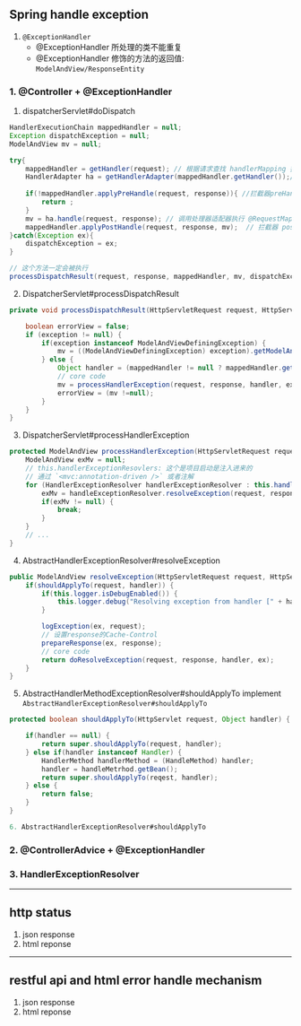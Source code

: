 ## Spring handle exception

1. `@ExceptionHandler`
    - @ExceptionHandler 所处理的类不能重复
    - @ExceptionHandler 修饰的方法的返回值: `ModelAndView/ResponseEntity`

### 1. @Controller + @ExceptionHandler

1. dispatcherServlet#doDispatch

```java
HandlerExecutionChain mappedHandler = null;
Exception dispatchException = null;
ModelAndView mv = null;

try{
    mappedHandler = getHandler(request); // 根据请求查找 handlerMapping 找到 controller
    HandlerAdapter ha = getHandlerAdapter(mappedHandler.getHandler());// 找到处理器适配器HandlerAdapter
     
    if(!mappedHandler.applyPreHandle(request, response)){ //拦截器preHandle
        return ;
    }       
    mv = ha.handle(request, response); // 调用处理器适配器执行 @RequestMapping 方法[controller]
    mappedHandler.applyPostHandle(request, response, mv);  // 拦截器 postHandle
}catch(Exception ex){
    dispatchException = ex;
}

// 这个方法一定会被执行
processDispatchResult(request, response, mappedHandler, mv, dispatchException) //将异常信息传入了
```

2. DispatcherServlet#processDispatchResult

```java
private void processDispatchResult(HttpServletRequest request, HttpServletResponse response, HandlerExecutionChain mappedHandler, ModelAndView mv, Exception exception) {

    boolean errorView = false;
    if (exception != null) {
        if(exception instanceof ModelAndViewDefiningException) {
            mv = ((ModelAndViewDefiningException) exception).getModelAndView();
        } else {
            Object handler = (mappedHandler != null ? mappedHandler.getHandler():null);
            // core code
            mv = processHandlerException(request, response, handler, exception);
            errorView = (mv !=null);
        }
    }
}
```

3. DispatcherServlet#processHandlerException

```java
protected ModelAndView processHandlerException(HttpServletRequest request, HttpServletResponse response, Object handler, Exception ex) {
    ModelAndView exMv = null;
    // this.handlerExceptionResovlers: 这个是项目启动是注入进来的
    // 通过 `<mvc:annotation-driven />` 或者注解
    for (HandlerExceptionResolver handlerExceptionResolver : this.handlerExceptionResovlers) {
        exMv = handleExceptionResolver.resolveException(request, response, handler, ex);
        if(exMv != null) {
            break;
        }
    }
    // ...
}
```

4. AbstractHandlerExceptionResolver#resolveException


```java
public ModelAndView resolveException(HttpServletRequest request, HttpServletResponse response, Object handler, Exception ex) {
    if(shouldApplyTo(request, handler)) {
        if(this.logger.isDebugEnabled()) {
            this.logger.debug("Resolving exception from handler [" + handler + "]: " + ex);
        }

        logException(ex, request);
        // 设置response的Cache-Control
        prepareResponse(ex, response);
        // core code
        return doResolveException(request, response, handler, ex);
    }
}
```

5. AbstractHandlerMethodExceptionResolver#shouldApplyTo implement `AbstractHandlerExceptionResolver#shouldApplyTo`

```java
protected boolean shouldApplyTo(HttpServlet request, Object handler) {

    if(handler == null) {
        return super.shouldApplyTo(request, handler);
    } else if(handler instanceof Handler) {
        HandlerMethod handlerMethod = (HandleMethod) handler;
        handler = handleMetrhod.getBean();
        return super.shouldApplyTo(reqest, handler);
    } else {
        return false;
    }
}

6. AbstractHandlerExceptionResolver#shouldApplyTo


```

### 2. @ControllerAdvice + @ExceptionHandler

### 3. HandlerExceptionResolver

---

## http status

1. json response
2. html reponse

---

## restful api and html error handle mechanism

1. json response
2. html reponse
